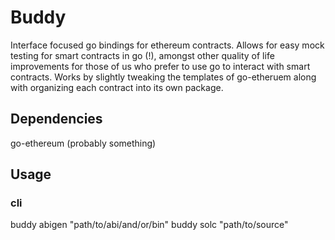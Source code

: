 # Buddy

Interface focused go bindings for ethereum contracts. Allows for easy mock testing for smart contracts in go (!), amongst other quality of life improvements for those of us who prefer to use go to interact with smart contracts. Works by slightly tweaking the templates of go-etheruem along with organizing each contract into its own package.

## Dependencies

go-ethereum (probably something)

## Usage

### cli 

buddy abigen "path/to/abi/and/or/bin"
buddy solc "path/to/source"

